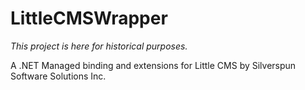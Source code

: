 # LittleCMSWrapper

_This project is here for historical purposes._

A .NET Managed binding and extensions for Little CMS by Silverspun Software Solutions Inc.

